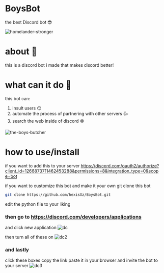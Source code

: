 # BoysBot
the best Discord bot 😎

![homelander-stronger](https://github.com/user-attachments/assets/ed1797db-b975-4f96-bc36-aad70beb22ea)


# about 🤨
this is a discord bot i made that makes discord better! 


# what can it do 🤔
this bot can:
1) insult users 😏
2) automate the process of partnering with other servers 👍
3) search the web inside of discord 🕸


![the-boys-butcher](https://github.com/user-attachments/assets/154d8d40-8b96-4ee4-9859-392950261f2e)


# how to use/install
if you want to add this to your server
https://discord.com/oauth2/authorize?client_id=1266873711462453288&permissions=8&integration_type=0&scope=bot


if you want to customize this bot and make it your own
git clone this bot
``` sh
git clone https://github.com/hexisXz/BoysBot.git
```

edit the python file to your liking


### then go to https://discord.com/developers/applications

and click new application
![dc](https://github.com/user-attachments/assets/6f8388e0-856b-43ab-b528-c354ed3a9546)


then turn all of these on
![dc2](https://github.com/user-attachments/assets/e4b9e61a-94ea-49d2-8d0b-e3f15edb9eed)


### and lastly 
click these boxes copy the link paste it in your browser and invite the bot to your server
![dc3](https://github.com/user-attachments/assets/ec192727-eb41-4556-af9f-df89eaec9982)




